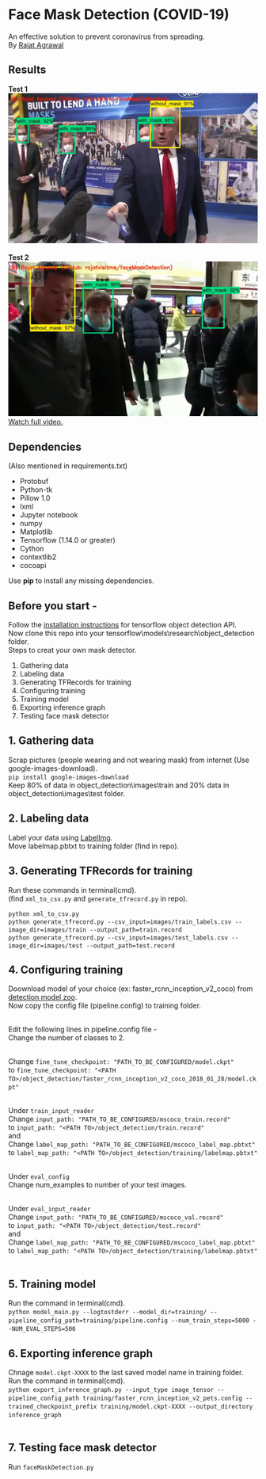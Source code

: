 # Face Mask Detection (COVID-19)
An effective solution to prevent coronavirus from spreading.<br>
By [Rajat Agrawal](https://github.com/rajatvisitme/rajatvisitme)

## Results
<b>Test 1</b><br>
![alt text](https://github.com/rajatvisitme/faceMaskDetection/blob/master/results/output1.JPG)
<br><br>
<b>Test 2</b><br>
![alt text](https://github.com/rajatvisitme/faceMaskDetection/blob/master/results/output2.JPG)
<br>
[Watch full video.](https://www.linkedin.com/posts/rajatvisitme_covid19solutions-coronaravirus-machinelearning-activity-6669641405012541440-JF6a)

<h2>Dependencies</h2> (Also mentioned in requirements.txt)
<ul>
  <li>Protobuf</li>
  <li>Python-tk</li>
  <li>Pillow 1.0</li>
  <li>lxml</li>
  <li>Jupyter notebook</li>
  <li>numpy</li>
  <li>Matplotlib</li>
  <li>Tensorflow (1.14.0 or greater)</li>
  <li>Cython</li>
  <li>contextlib2</li>
  <li>cocoapi</li>
</ul>

  Use <b>pip</b> to install any missing dependencies.
## Before you start -
Follow the [installation instructions](https://github.com/tensorflow/models/blob/master/research/object_detection/g3doc/installation.md) for tensorflow object detection API.<br>
Now clone this repo into your tensorflow\models\research\object_detection folder.<br>
Steps to creat your own mask detector.<br>
<ol>
  <li>Gathering data</li>
  <li>Labeling data</li>
  <li>Generating TFRecords for training</li>
  <li>Configuring training</li>
  <li>Training model</li>
  <li>Exporting inference graph</li>
  <li>Testing face mask detector</li>
</ol>

## 1. Gathering data
Scrap pictures (people wearing and not wearing mask) from internet (Use google-images-download).<br>
`pip install google-images-download`<br>
Keep 80% of data in object_detection\images\train and 20% data in object_detection\images\test folder.

## 2. Labeling data
Label your data using [LabelImg](https://tzutalin.github.io/labelImg/).<br>
Move labelmap.pbtxt to training folder (find in repo).

## 3. Generating TFRecords for training
Run these commands in terminal(cmd).<br>
(find `xml_to_csv.py` and `generate_tfrecord.py` in repo).
```
python xml_to_csv.py
python generate_tfrecord.py --csv_input=images/train_labels.csv --image_dir=images/train --output_path=train.record
python generate_tfrecord.py --csv_input=images/test_labels.csv --image_dir=images/test --output_path=test.record
  ```
  
## 4. Configuring training
Doownload model of your choice (ex: faster_rcnn_inception_v2_coco) from [detection model zoo](https://github.com/tensorflow/models/blob/master/research/object_detection/g3doc/detection_model_zoo.md).<br>
Now copy the config file (pipeline.config) to training folder.<br><br>

Edit the following lines in pipeline.config file -<br>
Change the number of classes to 2.<br><br>

Change `fine_tune_checkpoint: "PATH_TO_BE_CONFIGURED/model.ckpt"`<br>
to `fine_tune_checkpoint: "<PATH TO>/object_detection/faster_rcnn_inception_v2_coco_2018_01_28/model.ckpt"`<br><br>

Under `train_input_reader`<br>
Change `input_path: "PATH_TO_BE_CONFIGURED/mscoco_train.record"`<br>
to `input_path: "<PATH TO>/object_detection/train.record"`<br>
and<br>
Change `label_map_path: "PATH_TO_BE_CONFIGURED/mscoco_label_map.pbtxt"`<br>
to `label_map_path: "<PATH TO>/object_detection/training/labelmap.pbtxt"`<br><br>

Under `eval_config`<br>
Change num_examples to number of your test images.<br><br>

Under `eval_input_reader`<br>
Change `input_path: "PATH_TO_BE_CONFIGURED/mscoco_val.record"`<br>
to `input_path: "<PATH TO>/object_detection/test.record"`<br>
and<br>
Change `label_map_path: "PATH_TO_BE_CONFIGURED/mscoco_label_map.pbtxt"`<br>
to `label_map_path: "<PATH TO>/object_detection/training/labelmap.pbtxt"`<br><br>

## 5. Training model
Run the command in terminal(cmd).<br>
```python model_main.py --logtostderr --model_dir=training/ --pipeline_config_path=training/pipeline.config --num_train_steps=5000 --NUM_EVAL_STEPS=500```

## 6. Exporting inference graph
Chnage `model.ckpt-XXXX` to the last saved model name in training folder.<br>
Run the command in terminal(cmd).<br>
```python export_inference_graph.py --input_type image_tensor --pipeline_config_path training/faster_rcnn_inception_v2_pets.config --trained_checkpoint_prefix training/model.ckpt-XXXX --output_directory inference_graph```<br><br>

## 7. Testing face mask detector
Run `faceMaskDetection.py`
